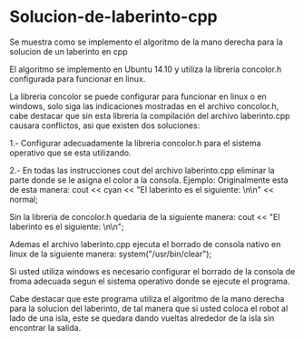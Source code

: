 # Solucion-de-laberinto-cpp
Se muestra como se implemento el algoritmo de la mano derecha para la solucion de un laberinto en cpp

El algoritmo se implemento en Ubuntu 14.10 y utiliza la libreria concolor.h configurada para funcionar en linux.

La libreria concolor se puede configurar para funcionar en linux o en windows, 
solo siga las indicaciones mostradas en el archivo concolor.h, cabe destacar que sin esta libreria la compilación del 
archivo laberinto.cpp causara conflictos, asi que existen dos soluciones:

1.- Configurar adecuadamente la libreria concolor.h para el sistema operativo que se esta utilizando.

2.- En todas las instrucciones cout del archivo laberinto.cpp eliminar la parte donde se le asigna el color a la consola.
Ejemplo:
Originalmente esta de esta manera:
cout << cyan << "El laberinto es el siguiente: \n\n" << normal;

Sin la libreria de concolor.h quedaria de la siguiente manera:
cout << "El laberinto es el siguiente: \n\n";

Ademas el archivo laberinto.cpp ejecuta el borrado de consola nativo en linux de la siguiente manera:
system("/usr/bin/clear");

Si usted utiliza windows es necesario configurar el borrado de la consola de froma adecuada segun el sistema operativo donde se ejecute 
el programa.

Cabe destacar que este programa utiliza el algoritmo de la mano derecha para la solucion del laberinto, de tal manera que si usted coloca el robot al lado de una isla, este se quedara dando vueltas alrededor de la isla sin encontrar la salida. 
